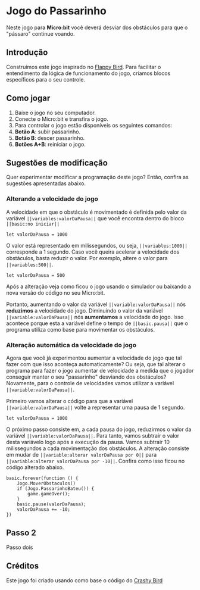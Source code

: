 # Jogo do Passarinho
Neste jogo para **Micro:bit** você deverá desviar dos obstáculos para que o "pássaro" continue voando.

## Introdução
Construímos este jogo inspirado no [Flappy Bird](https://pt.wikipedia.org/wiki/Flappy_Bird). 
Para facilitar o entendimento da lógica de funcionamento do jogo, criamos blocos específicos para o seu controle. 

## Como jogar
1. Baixe o jogo no seu computador.
1. Conecte o Micro:bit e transfira o jogo.
1. Para controlar o jogo estão disponíveis os seguintes comandos:
  1. **Botão A**: subir passarinho.<br />
  1. **Botão B**: descer passarinho.<br />
  1. **Botões A+B**: reiniciar o jogo.

## Sugestões de modificação
Quer experimentar modificar a programação deste jogo? Então, confira as sugestões apresentadas abaixo.

### Alterando a velocidade do jogo
A velocidade em que o obstáculo é movimentado é definida pelo valor da variável ``||variables:valorDaPausa||`` que você encontra dentro do bloco ``||basic:no iniciar||`` 

```blocks
let valorDaPausa = 1000
```

O valor está representado em milissegundos, ou seja, ``||variables:1000||`` corresponde a 1 segundo. 
Caso você queira acelerar a velocidade dos obstáculos, basta reduzir o valor. 
Por exemplo, altere o valor para ``||variables:500||``.

```blocks
let valorDaPausa = 500
```
Após a alteração veja como ficou o jogo usando o simulador ou baixando a nova versão do código no seu Micro:bit.

Portanto, aumentando o valor da variável ``||variable:valorDaPausa||`` nós **reduzimos** a velocidade do jogo. 
Diminuindo o valor da variável ``||variable:valorDaPausa||`` nós **aumentamos** a velocidade do jogo. 
Isso acontece porque esta a variável define o tempo de ``||basic.pausa||`` que o programa utiliza como base para movimentar os obstáculos.

### Alteração automática da velocidade do jogo
Agora que você já experimentou aumentar a velocidade do jogo que tal fazer com que isso aconteça automaticamente?
Ou seja, que tal alterar o programa para fazer o jogo aumentar de velocidade a medida que o jogador conseguir manter o seu "passarinho" desviando dos obstáculos?
Novamente, para o controle de velocidades vamos utilizar a variável ``||variable:valorDaPausa||``.

Primeiro vamos alterar o código para que a variável ``||variable:valorDaPausa||`` volte a representar uma pausa de 1 segundo.

```blocks
let valorDaPausa = 1000
```

O próximo passo consiste em, a cada pausa do jogo, reduzirmos o valor da variável ``||variable:valorDaPausa||``. 
Para tanto, vamos subtrair o valor desta variávelo logo após a execução da pausa. 
Vamos subtrair 10 milissegundos a cada movimentação dos obstáculos. 
A alteração consiste em mudar de ``||variable:alterar valorDaPausa por 0||`` para ``||variable:alterar valorDaPausa por -10||``. 
Confira como isso ficou no código alterado abaixo.

```blocks
basic.forever(function () {
    Jogo.MoverObstaculos()
    if (Jogo.PassarinhoBateu()) {
        game.gameOver();
    }
    basic.pause(valorDaPausa);
    valorDaPausa += -10;
})
```

## Passo 2
Passo dois 

## Créditos
Este jogo foi criado usando como base o código do [Crashy Bird](https://makecode.microbit.org/projects/crashy-bird)
